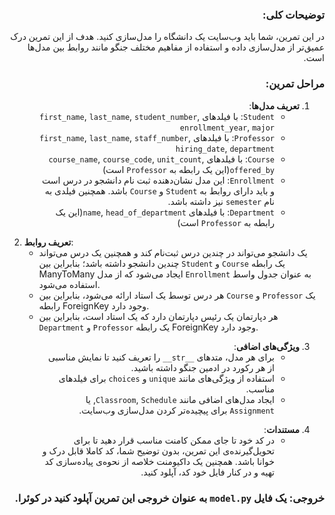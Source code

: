 <div dir="rtl">

### توضیحات کلی:

در این تمرین، شما باید وب‌سایت یک دانشگاه را مدل‌سازی کنید. هدف از این تمرین درک عمیق‌تر از مدل‌سازی داده و استفاده از مفاهیم مختلف جنگو مانند روابط بین مدل‌ها است.

</div>
<div dir="rtl">

### مراحل تمرین:

1. **تعریف مدل‌ها**:
    - `Student`: با فیلدهای `first_name`, `last_name`, `student_number`, `enrollment_year`, `major`
    - `Professor`: با فیلدهای `first_name`, `last_name`, `staff_number`, `hiring_date`, `department`
    - `Course`: با فیلدهای `course_name`, `course_code`, `unit_count`, `offered_by`(این یک رابطه به `Professor` است)
    - `Enrollment`: این مدل نشان‌دهنده ثبت نام دانشجو در درس است و باید دارای روابط به `Student` و `Course` باشد. همچنین فیلدی به نام `semester` نیز داشته باشد.
    - `Department`: با فیلدهای `name`, `head_of_department`(این یک رابطه به `Professor` است)

</div>
<div dir="ltr">

2. **تعریف روابط**:
    - یک دانشجو می‌تواند در چندین درس ثبت‌نام کند و همچنین یک درس می‌تواند چندین دانشجو داشته باشد؛ بنابراین بین `Student` و `Course` یک رابطه ManyToMany ایجاد می‌شود که از مدل `Enrollment` به عنوان جدول واسط استفاده می‌شود.
    - هر درس توسط یک استاد ارائه می‌شود، بنابراین بین `Course` و `Professor` یک رابطه ForeignKey وجود دارد.
    - هر دپارتمان یک رئیس دپارتمان دارد که یک استاد است، بنابراین بین `Department` و `Professor` یک رابطه ForeignKey وجود دارد.

</div>
<div dir="rtl">

3. **ویژگی‌های اضافی**:
    - برای هر مدل، متدهای `__str__` را تعریف کنید تا نمایش مناسبی از هر رکورد در ادمین جنگو داشته باشید.
    - استفاده از ویژگی‌های مانند `unique` و `choices` برای فیلدهای مناسب.
    - ایجاد مدل‌های اضافی مانند `Classroom`, `Schedule`, یا `Assignment` برای پیچیده‌تر کردن مدل‌سازی وب‌سایت.

</div>
<div dir="rtl">

4. **مستندات**:
    - در کد خود تا جای ممکن کامنت مناسب قرار دهید تا برای تحویل‌گیرنده‌ی این تمرین، بدون توضیح شما، کد کاملا قابل درک و خوانا باشد. همچنین یک داکیومنت خلاصه از نحوه‌ی پیاده‌سازی کد تهیه و در کنار فایل خود کد، آپلود کنید.

</div>
<div dir="rtl">

### خروجی: یک فایل `model.py` به عنوان خروجی این تمرین آپلود کنید در کوئرا.

</div>
